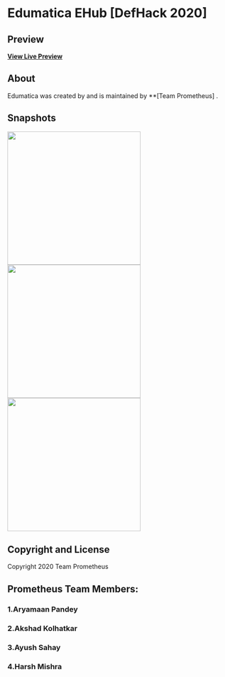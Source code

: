 # Edumatica EHub [DefHack 2020]

## Preview

**[View Live Preview](https://edumatica.netlify.app/)**


## About

Edumatica was created by and is maintained by **[Team Prometheus]
.

## Snapshots 

<img src="Edumatica 1.png" height="300px">  <img src="Edumatica 2.png" height="300px"> <img src="Edumatica 4.png" height="300px">

## Copyright and License

Copyright 2020 Team Prometheus

## Prometheus Team Members:
### 1.Aryamaan Pandey
### 2.Akshad Kolhatkar
### 3.Ayush Sahay
### 4.Harsh Mishra
